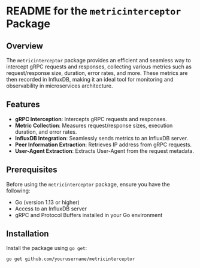 # README for the `metricinterceptor` Package

## Overview
The `metricinterceptor` package provides an efficient and seamless way to intercept gRPC requests and responses, collecting various metrics such as request/response size, duration, error rates, and more. These metrics are then recorded in InfluxDB, making it an ideal tool for monitoring and observability in microservices architecture.

## Features
- **gRPC Interception**: Intercepts gRPC requests and responses.
- **Metric Collection**: Measures request/response sizes, execution duration, and error rates.
- **InfluxDB Integration**: Seamlessly sends metrics to an InfluxDB server.
- **Peer Information Extraction**: Retrieves IP address from gRPC requests.
- **User-Agent Extraction**: Extracts User-Agent from the request metadata.

## Prerequisites
Before using the `metricinterceptor` package, ensure you have the following:
- Go (version 1.13 or higher)
- Access to an InfluxDB server
- gRPC and Protocol Buffers installed in your Go environment

## Installation
Install the package using `go get`:

```bash
go get github.com/yourusername/metricinterceptor
